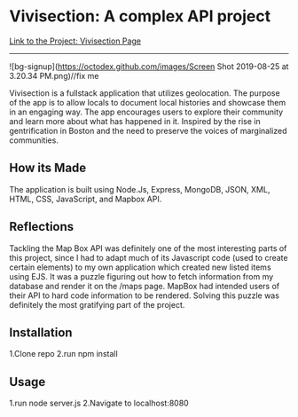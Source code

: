 
# Vivisection: A complex API project
[Link to the Project: Vivisection Page](https://projectvivisection.netlify.com) 

___
![bg-signup](https://octodex.github.com/images/Screen Shot 2019-08-25 at 3.20.34 PM.png)//fix me

Vivisection is a fullstack application that utilizes geolocation. The purpose of the app is to allow locals to document local histories and showcase them in an engaging way. The app encourages users to explore their community and learn more about what has happened in it. Inspired by the rise in gentrification in Boston and the need to preserve the voices of marginalized communities.

## How its Made
The application is built using Node.Js, Express, MongoDB, JSON, XML, HTML, CSS, JavaScript, and Mapbox API.


## Reflections
Tackling the Map Box API was definitely one of the most interesting parts of this project, since I had to adapt much of its Javascript code (used to create certain elements) to my own application which created new listed items using EJS. It was a puzzle figuring out how to fetch information from my database and render it on the /maps page. MapBox had intended users of their API to hard code information to be rendered. Solving this puzzle was definitely the most gratifying part of the project. 

## Installation
1.Clone repo
2.run npm install

## Usage
1.run node server.js
2.Navigate to localhost:8080
